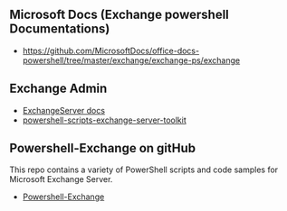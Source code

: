 

## Microsoft Docs (Exchange powershell Documentations)

- https://github.com/MicrosoftDocs/office-docs-powershell/tree/master/exchange/exchange-ps/exchange



## Exchange Admin

- [ExchangeServer docs](https://docs.microsoft.com/en-us/powershell/exchange/?view=exchange-ps)
- [powershell-scripts-exchange-server-toolkit](https://practical365.com/exchange-server/powershell-scripts-exchange-server-toolkit/)



## Powershell-Exchange on gitHub

This repo contains a variety of PowerShell scripts and code samples for Microsoft Exchange Server.

- [Powershell-Exchange](https://github.com/cunninghamp/Powershell-Exchange)